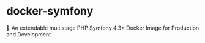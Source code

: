 # docker-symfony
🐳 An extendable multistage PHP Symfony 4.3+ Docker Image for Production and Development
